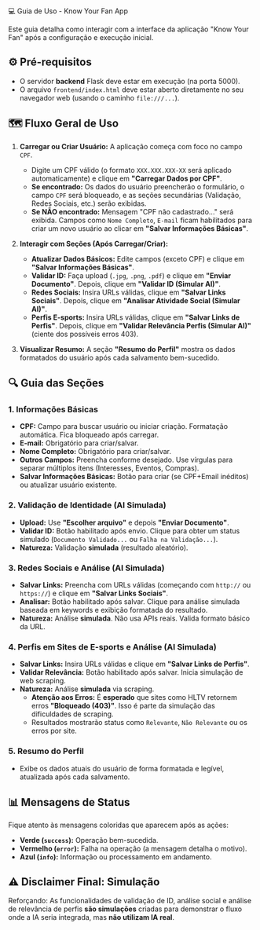 💻 Guia de Uso - Know Your Fan App

Este guia detalha como interagir com a interface da aplicação "Know Your Fan" após a configuração e execução inicial.

## ⚙️ Pré-requisitos

*   O servidor **backend** Flask deve estar em execução (na porta 5000).
*   O arquivo `frontend/index.html` deve estar aberto diretamente no seu navegador web (usando o caminho `file:///...`).

## 🗺️ Fluxo Geral de Uso

1.  **Carregar ou Criar Usuário:** A aplicação começa com foco no campo `CPF`.
    *   Digite um CPF válido (o formato `XXX.XXX.XXX-XX` será aplicado automaticamente) e clique em **"Carregar Dados por CPF"**.
    *   **Se encontrado:** Os dados do usuário preencherão o formulário, o campo `CPF` será bloqueado, e as seções secundárias (Validação, Redes Sociais, etc.) serão exibidas.
    *   **Se NÃO encontrado:** Mensagem "CPF não cadastrado..." será exibida. Campos como `Nome Completo`, `E-mail` ficam habilitados para criar um novo usuário ao clicar em **"Salvar Informações Básicas"**.

2.  **Interagir com Seções (Após Carregar/Criar):**
    *   **Atualizar Dados Básicos:** Edite campos (exceto CPF) e clique em **"Salvar Informações Básicas"**.
    *   **Validar ID:** Faça upload (`.jpg`, `.png`, `.pdf`) e clique em **"Enviar Documento"**. Depois, clique em **"Validar ID (Simular AI)"**.
    *   **Redes Sociais:** Insira URLs válidas, clique em **"Salvar Links Sociais"**. Depois, clique em **"Analisar Atividade Social (Simular AI)"**.
    *   **Perfis E-sports:** Insira URLs válidas, clique em **"Salvar Links de Perfis"**. Depois, clique em **"Validar Relevância Perfis (Simular AI)"** (ciente dos possíveis erros 403).

3.  **Visualizar Resumo:** A seção **"Resumo do Perfil"** mostra os dados formatados do usuário após cada salvamento bem-sucedido.

## 🔍 Guia das Seções

### 1. Informações Básicas

*   **CPF:** Campo para buscar usuário ou iniciar criação. Formatação automática. Fica bloqueado após carregar.
*   **E-mail:** Obrigatório para criar/salvar.
*   **Nome Completo:** Obrigatório para criar/salvar.
*   **Outros Campos:** Preencha conforme desejado. Use vírgulas para separar múltiplos itens (Interesses, Eventos, Compras).
*   **Salvar Informações Básicas:** Botão para criar (se CPF+Email inéditos) ou atualizar usuário existente.

### 2. Validação de Identidade (AI Simulada)

*   **Upload:** Use **"Escolher arquivo"** e depois **"Enviar Documento"**.
*   **Validar ID:** Botão habilitado após envio. Clique para obter um status simulado (`Documento Validado...` ou `Falha na Validação...`).
*   **Natureza:** Validação **simulada** (resultado aleatório).

### 3. Redes Sociais e Análise (AI Simulada)

*   **Salvar Links:** Preencha com URLs válidas (começando com `http://` ou `https://`) e clique em **"Salvar Links Sociais"**.
*   **Analisar:** Botão habilitado após salvar. Clique para análise simulada baseada em keywords e exibição formatada do resultado.
*   **Natureza:** Análise **simulada**. Não usa APIs reais. Valida formato básico da URL.

### 4. Perfis em Sites de E-sports e Análise (AI Simulada)

*   **Salvar Links:** Insira URLs válidas e clique em **"Salvar Links de Perfis"**.
*   **Validar Relevância:** Botão habilitado após salvar. Inicia simulação de web scraping.
*   **Natureza:** Análise **simulada** via scraping.
    *   **Atenção aos Erros:** É **esperado** que sites como HLTV retornem erros **"Bloqueado (403)"**. Isso é parte da simulação das dificuldades de scraping.
    *   Resultados mostrarão status como `Relevante`, `Não Relevante` ou os erros por site.

### 5. Resumo do Perfil

*   Exibe os dados atuais do usuário de forma formatada e legível, atualizada após cada salvamento.

## 📊 Mensagens de Status

Fique atento às mensagens coloridas que aparecem após as ações:

*   **Verde (`success`):** Operação bem-sucedida.
*   **Vermelho (`error`):** Falha na operação (a mensagem detalha o motivo).
*   **Azul (`info`):** Informação ou processamento em andamento.

## ⚠️ Disclaimer Final: Simulação

Reforçando: As funcionalidades de validação de ID, análise social e análise de relevância de perfis **são simulações** criadas para demonstrar o fluxo onde a IA seria integrada, mas **não utilizam IA real**.